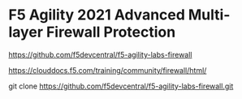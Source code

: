 # F5 Agility 2021 Advanced Multi-layer Firewall Protection

https://github.com/f5devcentral/f5-agility-labs-firewall

https://clouddocs.f5.com/training/community/firewall/html/

git clone https://github.com/f5devcentral/f5-agility-labs-firewall.git

